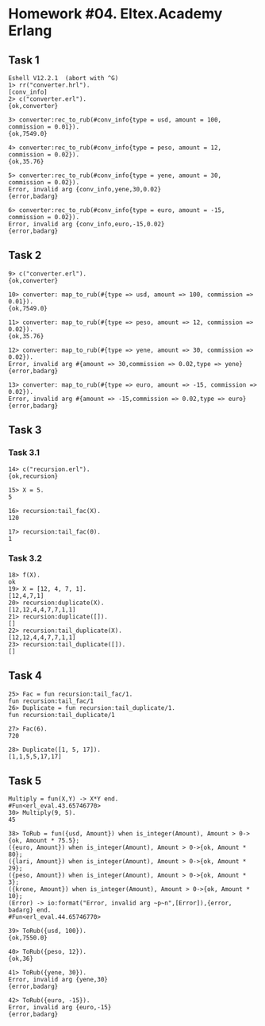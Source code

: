 # Homework #04. Eltex.Academy Erlang #



## Task 1 ##


    Eshell V12.2.1  (abort with ^G)
    1> rr("converter.hrl").
    [conv_info]
    2> c("converter.erl").
    {ok,converter}
    
    3> converter:rec_to_rub(#conv_info{type = usd, amount = 100, commission = 0.01}).
    {ok,7549.0}
    
    4> converter:rec_to_rub(#conv_info{type = peso, amount = 12, commission = 0.02}).
    {ok,35.76}
    
    5> converter:rec_to_rub(#conv_info{type = yene, amount = 30, commission = 0.02}).
    Error, invalid arg {conv_info,yene,30,0.02}
    {error,badarg}
    
    6> converter:rec_to_rub(#conv_info{type = euro, amount = -15, commission = 0.02}).
    Error, invalid arg {conv_info,euro,-15,0.02}
    {error,badarg}


## Task 2 ##

    9> c("converter.erl"). 
    {ok,converter}  
    
    10> converter: map_to_rub(#{type => usd, amount => 100, commission => 0.01}).
    {ok,7549.0}
    
    11> converter: map_to_rub(#{type => peso, amount => 12, commission => 0.02}).
    {ok,35.76}
    
    12> converter: map_to_rub(#{type => yene, amount => 30, commission => 0.02}).
    Error, invalid arg #{amount => 30,commission => 0.02,type => yene}
    {error,badarg}
    
    13> converter: map_to_rub(#{type => euro, amount => -15, commission => 0.02}).
    Error, invalid arg #{amount => -15,commission => 0.02,type => euro}
    {error,badarg}


## Task 3 ##

### Task 3.1 ###

    14> c("recursion.erl"). 
    {ok,recursion}      
    
    15> X = 5.
    5
    
    16> recursion:tail_fac(X).
    120
    
    17> recursion:tail_fac(0).
    1



### Task 3.2 ###
    18> f(X).
    ok
    19> X = [12, 4, 7, 1].
    [12,4,7,1]
    20> recursion:duplicate(X).
    [12,12,4,4,7,7,1,1]
    21> recursion:duplicate([]).
    []
    22> recursion:tail_duplicate(X).
    [12,12,4,4,7,7,1,1]
    23> recursion:tail_duplicate([]).
    []


## Task 4 ##

    25> Fac = fun recursion:tail_fac/1.
    fun recursion:tail_fac/1
    26> Duplicate = fun recursion:tail_duplicate/1.    
    fun recursion:tail_duplicate/1

    27> Fac(6).
    720
    
    28> Duplicate([1, 5, 17]).
    [1,1,5,5,17,17]


## Task 5 ##
    Multiply = fun(X,Y) -> X*Y end.
    #Fun<erl_eval.43.65746770>
    30> Multiply(9, 5).
    45
    
    38> ToRub = fun({usd, Amount}) when is_integer(Amount), Amount > 0->{ok, Amount * 75.5};
    ({euro, Amount}) when is_integer(Amount), Amount > 0->{ok, Amount * 80};
    ({lari, Amount}) when is_integer(Amount), Amount > 0->{ok, Amount * 29};
    ({peso, Amount}) when is_integer(Amount), Amount > 0->{ok, Amount * 3};
    ({krone, Amount}) when is_integer(Amount), Amount > 0->{ok, Amount * 10};
    (Error) -> io:format("Error, invalid arg ~p~n",[Error]),{error, badarg} end.
    #Fun<erl_eval.44.65746770>
    
    39> ToRub({usd, 100}). 
    {ok,7550.0}
    
    40> ToRub({peso, 12}).
    {ok,36}
    
    41> ToRub({yene, 30}).
    Error, invalid arg {yene,30}
    {error,badarg}
    
    42> ToRub({euro, -15}).
    Error, invalid arg {euro,-15}
    {error,badarg}       







